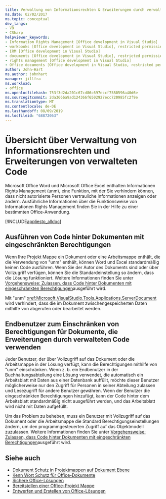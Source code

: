 ```yaml
---
title: Verwaltung von Informationsrechten & Erweiterungen durch verwalteten Code
ms.date: 02/02/2017
ms.topic: conceptual
dev_langs:
- VB
- CSharp
helpviewer_keywords:
- Information Rights Management [Office development in Visual Studio]
- workbooks [Office development in Visual Studio], restricted permissions
- IRM [Office development in Visual Studio]
- documents [Office development in Visual Studio], restricted permissions
- rights management [Office development in Visual Studio]
- Office documents [Office development in Visual Studio, restricted permissions
author: John-Hart
ms.author: johnhart
manager: jillfra
ms.workload:
- office
ms.openlocfilehash: 753f3d2da201c67cd86c697eccf7580596a40d6e
ms.sourcegitcommit: 2da366ba9ad124366f6502927ecc720985fc2f9e
ms.translationtype: MT
ms.contentlocale: de-DE
ms.lasthandoff: 08/09/2019
ms.locfileid: "68872063"
---
```

# <a name="information-rights-management-and-managed-code-extensions-overview"></a>Übersicht über Verwaltung von Informationsrechten und Erweiterungen von verwalteten Code
  Microsoft Office Word und Microsoft Office Excel enthalten Informationen Rights Management (unm), eine Funktion, mit der Sie verhindern können, dass nicht autorisierte Personen vertrauliche Informationen anzeigen oder ändern. Ausführliche Informationen über die Funktionsweise von Informationen Rights Management finden Sie in der Hilfe zu einer bestimmten Office-Anwendung.

 [!INCLUDE[appliesto_alldoc](../vsto/includes/appliesto-alldoc-md.md)]

## <a name="run-code-behind-documents-with-restricted-permissions"></a>Ausführen von Code hinter Dokumenten mit eingeschränkten Berechtigungen
 Wenn Ihre Projekt Mappe ein Dokument oder eine Arbeitsmappe enthält, die die Verwendung von "unm" enthält, können Word und Excel standardmäßig keinen Code ausführen. Wenn Sie der Autor des Dokuments sind oder über Vollzugriff verfügen, können Sie die Standardeinstellung so ändern, dass die Lösung funktioniert. Weitere Informationen finden Sie unter [Vorgehensweise: Zulassen, dass Code hinter Dokumenten mit eingeschränkten Berechtigungen](../vsto/how-to-permit-code-to-run-behind-documents-with-restricted-permissions.md)ausgeführt wird.

 Mit "unm" <xref:Microsoft.VisualStudio.Tools.Applications.ServerDocument> wird verhindert, dass die im Dokument zwischengespeicherten Daten mithilfe von abgerufen oder bearbeitet werden.

## <a name="end-users-to-restrict-permissions-to-documents-that-use-managed-code-extensions"></a>Endbenutzer zum Einschränken von Berechtigungen für Dokumente, die Erweiterungen durch verwalteten Code verwenden
 Jeder Benutzer, der über Vollzugriff auf das Dokument oder die Arbeitsmappe in der Lösung verfügt, kann die Berechtigungen mithilfe von "unm" einschränken. Wenn z. b. ein Endbenutzer in der Buchhaltungsabteilung eine Lösung verwendet, die automatisch ein Arbeitsblatt mit Daten aus einer Datenbank auffüllt, möchte dieser Benutzer möglicherweise nur den Zugriff für Personen in seiner Abteilung zulassen und Lesezugriff für andere Benutzer gewähren. Wenn der Benutzer die eingeschränkten Berechtigungen hinzufügt, kann der Code hinter dem Arbeitsblatt standardmäßig nicht ausgeführt werden, und das Arbeitsblatt wird nicht mit Daten aufgefüllt.

 Um das Problem zu beheben, muss ein Benutzer mit Vollzugriff auf das Dokument oder die Arbeitsmappe die Standard Berechtigungseinstellungen ändern, um den programmgesteuerten Zugriff auf das Objektmodell zuzulassen. Weitere Informationen finden Sie unter [Vorgehensweise: Zulassen, dass Code hinter Dokumenten mit eingeschränkten Berechtigungen](../vsto/how-to-permit-code-to-run-behind-documents-with-restricted-permissions.md)ausgeführt wird.

## <a name="see-also"></a>Siehe auch
- [Dokument Schutz in Projektmappen auf Dokument Ebene](../vsto/document-protection-in-document-level-solutions.md)
- [Kenn Wort Schutz für Office-Dokumente](../vsto/password-protection-on-office-documents.md)
- [Sichere Office-Lösungen](../vsto/securing-office-solutions.md)
- [Bereitstellen einer Office-Projekt Mappe](../vsto/deploying-an-office-solution.md)
- [Entwerfen und Erstellen von Office-Lösungen](../vsto/designing-and-creating-office-solutions.md)
